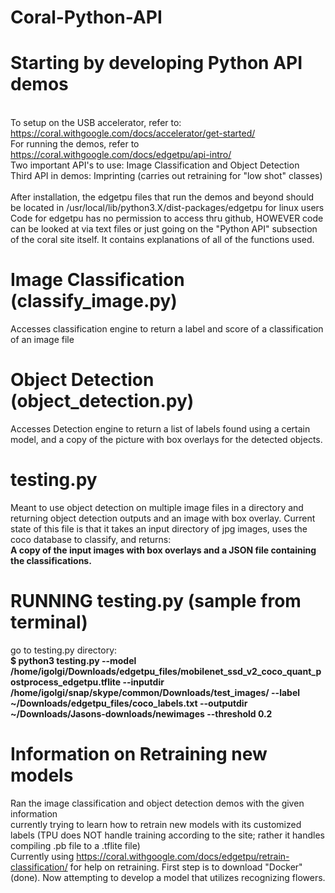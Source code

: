 # Coral-Python-API

# Starting by developing Python API demos 
<br>To setup on the USB accelerator, refer to: https://coral.withgoogle.com/docs/accelerator/get-started/
<br>For running the demos, refer to https://coral.withgoogle.com/docs/edgetpu/api-intro/
<br>Two important API's to use: Image Classification and Object Detection
<br>Third API in demos: Imprinting (carries out retraining for "low shot" classes)
<br><br>After installation, the edgetpu files that run the demos and beyond should be located in 
/usr/local/lib/python3.X/dist-packages/edgetpu for linux users
<br>Code for edgetpu has no permission to access thru github, HOWEVER code can be looked at via text files or just going on the "Python API" subsection of the coral site itself. It contains explanations of all of the functions used.

# Image Classification (classify_image.py)
Accesses classification engine to return a label and score of a classification of an image file

# Object Detection (object_detection.py)
Accesses Detection engine to return a list of labels found using a certain model, and a copy of the picture 
with box overlays for the detected objects.

# testing.py
Meant to use object detection on multiple image files in a directory and returning object detection outputs and an image with box overlay. Current state of this file is that it takes an input directory of jpg images, uses the coco database to classify, and returns: <b><br>A copy of the input images with box overlays and a JSON file containing the classifications.</b> 
# RUNNING testing.py (sample from terminal)
go to testing.py directory:<br>
<b>$ python3 testing.py --model /home/igolgi/Downloads/edgetpu_files/mobilenet_ssd_v2_coco_quant_postprocess_edgetpu.tflite  --inputdir /home/igolgi/snap/skype/common/Downloads/test_images/ --label ~/Downloads/edgetpu_files/coco_labels.txt  --outputdir ~/Downloads/Jasons-downloads/newimages --threshold 0.2 </b>




# Information on Retraining new models
Ran the image classification and object detection demos with the given information
<br> currently trying to learn how to retrain new models with its customized labels (TPU does NOT handle training according to the site; rather it handles compiling .pb file to a .tflite file)
<br> Currently using https://coral.withgoogle.com/docs/edgetpu/retrain-classification/ for help on retraining. First step is to download "Docker" (done). Now attempting to develop a model that utilizes recognizing flowers.

